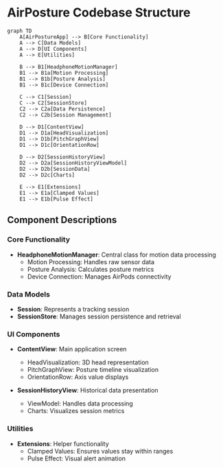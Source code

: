 # AirPosture Codebase Structure

```mermaid
graph TD
    A[AirPostureApp] --> B[Core Functionality]
    A --> C[Data Models]
    A --> D[UI Components]
    A --> E[Utilities]
    
    B --> B1[HeadphoneMotionManager]
    B1 --> B1a[Motion Processing]
    B1 --> B1b[Posture Analysis]
    B1 --> B1c[Device Connection]
    
    C --> C1[Session]
    C --> C2[SessionStore]
    C2 --> C2a[Data Persistence]
    C2 --> C2b[Session Management]
    
    D --> D1[ContentView]
    D1 --> D1a[HeadVisualization]
    D1 --> D1b[PitchGraphView]
    D1 --> D1c[OrientationRow]
    
    D --> D2[SessionHistoryView]
    D2 --> D2a[SessionHistoryViewModel]
    D2 --> D2b[SessionData]
    D2 --> D2c[Charts]
    
    E --> E1[Extensions]
    E1 --> E1a[Clamped Values]
    E1 --> E1b[Pulse Effect]
```

## Component Descriptions

### Core Functionality
- **HeadphoneMotionManager**: Central class for motion data processing
  - Motion Processing: Handles raw sensor data
  - Posture Analysis: Calculates posture metrics
  - Device Connection: Manages AirPods connectivity

### Data Models
- **Session**: Represents a tracking session
- **SessionStore**: Manages session persistence and retrieval

### UI Components
- **ContentView**: Main application screen
  - HeadVisualization: 3D head representation
  - PitchGraphView: Posture timeline visualization
  - OrientationRow: Axis value displays
  
- **SessionHistoryView**: Historical data presentation
  - ViewModel: Handles data processing
  - Charts: Visualizes session metrics

### Utilities
- **Extensions**: Helper functionality
  - Clamped Values: Ensures values stay within ranges
  - Pulse Effect: Visual alert animation